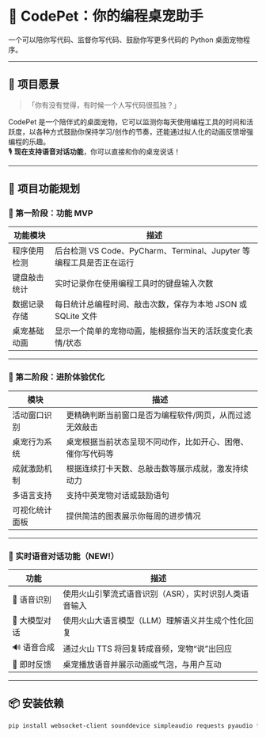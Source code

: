 # 🐾 CodePet：你的编程桌宠助手

一个可以陪你写代码、监督你写代码、鼓励你写更多代码的 Python 桌面宠物程序。

---

## 🧩 项目愿景

> 「你有没有觉得，有时候一个人写代码很孤独？」

CodePet 是一个陪伴式的桌面宠物，它可以监测你每天使用编程工具的时间和活跃度，以各种方式鼓励你保持学习/创作的节奏，还能通过拟人化的动画反馈增强编程的乐趣。  
🎙️ **现在支持语音对话功能**，你可以直接和你的桌宠说话！

---

## 🔧 项目功能规划

### 🎯 第一阶段：功能 MVP

| 功能模块       | 描述 |
|----------------|------|
| 程序使用检测   | 后台检测 VS Code、PyCharm、Terminal、Jupyter 等编程工具是否正在运行 |
| 键盘敲击统计   | 实时记录你在使用编程工具时的键盘输入次数 |
| 数据记录存储   | 每日统计总编程时间、敲击次数，保存为本地 JSON 或 SQLite 文件 |
| 桌宠基础动画   | 显示一个简单的宠物动画，能根据你当天的活跃度变化表情/状态 |

---

### 🚀 第二阶段：进阶体验优化

| 模块             | 描述 |
|------------------|------|
| 活动窗口识别     | 更精确判断当前窗口是否为编程软件/网页，从而过滤无效敲击 |
| 桌宠行为系统     | 桌宠根据当前状态呈现不同动作，比如开心、困倦、催你写代码等 |
| 成就激励机制     | 根据连续打卡天数、总敲击数等展示成就，激发持续动力 |
| 多语言支持       | 支持中英宠物对话或鼓励语句 |
| 可视化统计面板   | 提供简洁的图表展示你每周的进步情况 |

---

### 🧠 实时语音对话功能（NEW!）

| 功能         | 描述 |
|--------------|------|
| 🎤 语音识别   | 使用火山引擎流式语音识别（ASR），实时识别人类语音输入 |
| 🤖 大模型对话 | 使用火山大语言模型（LLM）理解语义并生成个性化回复 |
| 🔊 语音合成   | 通过火山 TTS 将回复转成音频，宠物“说”出回应 |
| 💬 即时反馈   | 桌宠播放语音并展示动画或气泡，与用户互动 |

---

## 📦 安装依赖

```bash
pip install websocket-client sounddevice simpleaudio requests pyaudio ffmpeg-python
